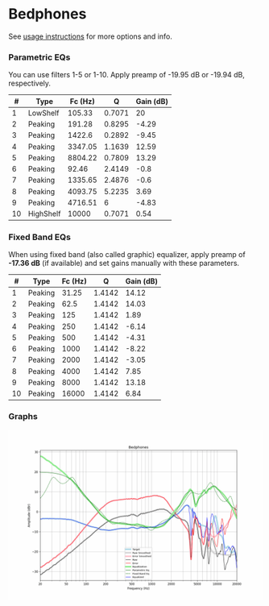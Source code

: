 # Bedphones
See [usage instructions](https://github.com/jaakkopasanen/AutoEq#usage) for more options and info.

### Parametric EQs
You can use filters 1-5 or 1-10. Apply preamp of -19.95 dB or -19.94 dB, respectively.

|   # | Type      |   Fc (Hz) |      Q |   Gain (dB) |
|-----|-----------|-----------|--------|-------------|
|   1 | LowShelf  |    105.33 | 0.7071 |       20    |
|   2 | Peaking   |    191.28 | 0.8295 |       -4.29 |
|   3 | Peaking   |   1422.6  | 0.2892 |       -9.45 |
|   4 | Peaking   |   3347.05 | 1.1639 |       12.59 |
|   5 | Peaking   |   8804.22 | 0.7809 |       13.29 |
|   6 | Peaking   |     92.46 | 2.4149 |       -0.8  |
|   7 | Peaking   |   1335.65 | 2.4876 |       -0.6  |
|   8 | Peaking   |   4093.75 | 5.2235 |        3.69 |
|   9 | Peaking   |   4716.51 | 6      |       -4.83 |
|  10 | HighShelf |  10000    | 0.7071 |        0.54 |

### Fixed Band EQs
When using fixed band (also called graphic) equalizer, apply preamp of **-17.36 dB** (if available) and set gains manually with these parameters.

|   # | Type    |   Fc (Hz) |      Q |   Gain (dB) |
|-----|---------|-----------|--------|-------------|
|   1 | Peaking |     31.25 | 1.4142 |       14.12 |
|   2 | Peaking |     62.5  | 1.4142 |       14.03 |
|   3 | Peaking |    125    | 1.4142 |        1.89 |
|   4 | Peaking |    250    | 1.4142 |       -6.14 |
|   5 | Peaking |    500    | 1.4142 |       -4.31 |
|   6 | Peaking |   1000    | 1.4142 |       -8.22 |
|   7 | Peaking |   2000    | 1.4142 |       -3.05 |
|   8 | Peaking |   4000    | 1.4142 |        7.85 |
|   9 | Peaking |   8000    | 1.4142 |       13.18 |
|  10 | Peaking |  16000    | 1.4142 |        6.84 |

### Graphs
![](./Bedphones.png)
